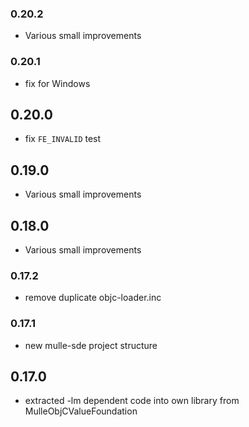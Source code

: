 ### 0.20.2

* Various small improvements

### 0.20.1

* fix for Windows

## 0.20.0

* fix `FE_INVALID` test


## 0.19.0

* Various small improvements


## 0.18.0

* Various small improvements


### 0.17.2

* remove duplicate objc-loader.inc

### 0.17.1

* new mulle-sde project structure

## 0.17.0

* extracted -lm dependent code into own library from MulleObjCValueFoundation
